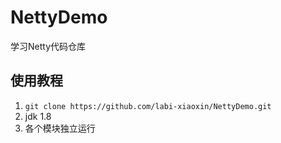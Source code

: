 # NettyDemo
学习Netty代码仓库

## 使用教程

1. `git clone https://github.com/labi-xiaoxin/NettyDemo.git`
2. jdk 1.8 
3. 各个模块独立运行